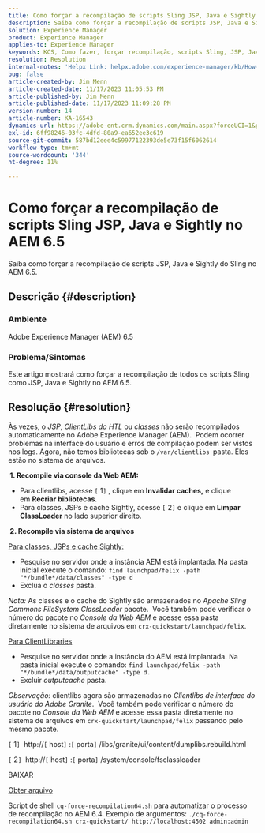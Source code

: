 ```yaml
---
title: Como forçar a recompilação de scripts Sling JSP, Java e Sightly no AEM 6.5
description: Saiba como forçar a recompilação de scripts JSP, Java e Sightly do Sling no AEM 6.5.
solution: Experience Manager
product: Experience Manager
applies-to: Experience Manager
keywords: KCS, Como fazer, forçar recompilação, scripts Sling, JSP, Java, Sightly, AEM 6.5, Adobe Experience Manager 6.5
resolution: Resolution
internal-notes: 'Helpx Link: helpx.adobe.com/experience-manager/kb/How-to-force-a-recompilation-of-all-Sling-scripts-jsps-java-sightly-on-AEM-6-4.html'
bug: false
article-created-by: Jim Menn
article-created-date: 11/17/2023 11:05:53 PM
article-published-by: Jim Menn
article-published-date: 11/17/2023 11:09:28 PM
version-number: 14
article-number: KA-16543
dynamics-url: https://adobe-ent.crm.dynamics.com/main.aspx?forceUCI=1&pagetype=entityrecord&etn=knowledgearticle&id=fd5783d8-9d85-ee11-8179-6045bd006268
exl-id: 6ff98246-03fc-4dfd-80a9-ea652ee3c619
source-git-commit: 587bd12eee4c59977122393de5e73f15f6062614
workflow-type: tm+mt
source-wordcount: '344'
ht-degree: 11%

---
```


# Como forçar a recompilação de scripts Sling JSP, Java e Sightly no AEM 6.5


Saiba como forçar a recompilação de scripts JSP, Java e Sightly do Sling no AEM 6.5.

## Descrição {#description}


### <b>Ambiente</b>

Adobe Experience Manager (AEM) 6.5



### <b>Problema/Sintomas</b>

Este artigo mostrará como forçar a recompilação de todos os scripts Sling como JSP, Java e Sightly no AEM 6.5.


## Resolução {#resolution}


Às vezes, o *JSP*, *ClientLibs do HTL* ou *classes* não serão recompilados automaticamente no Adobe Experience Manager (AEM).  Podem ocorrer problemas na interface do usuário e erros de compilação podem ser vistos nos logs. Agora, não temos bibliotecas sob o `/var/clientlibs `pasta. Eles estão no sistema de arquivos.

<b> 1. Recompile via console da Web AEM:</b>

- Para clientlibs, acesse `[` 1`]` , clique em <b>Invalidar caches,</b> e clique em <b>Recriar bibliotecas</b>.
- Para classes, JSPs e cache Sightly, acesse `[` 2`]`  e clique em <b>Limpar ClassLoader</b> no lado superior direito.


<b> 2. Recompile via sistema de arquivos</b>

<u>Para classes, JSPs e cache Sightly:</u>

- Pesquise no servidor onde a instância AEM está implantada. Na pasta inicial execute o comando: `find launchpad/felix -path "*/bundle*/data/classes" -type d`
- Exclua o *classes* pasta.


*Nota:* As classes e o cache do Sightly são armazenados no *Apache Sling Commons FileSystem ClassLoader* pacote.  Você também pode verificar o número do pacote no *Console da Web AEM* e acesse essa pasta diretamente no sistema de arquivos em `crx-quickstart/launchpad/felix`.



<u>Para ClientLibraries</u>

- Pesquise no servidor onde a instância do AEM está implantada. Na pasta inicial execute o comando: `find launchpad/felix -path "*/bundle*/data/outputcache" -type d.`
- Excluir *outputcache* pasta.


*Observação:* clientlibs agora são armazenadas no *Clientlibs de interface do usuário do Adobe Granite*.  Você também pode verificar o número do pacote no *Console da Web AEM* e acesse essa pasta diretamente no sistema de arquivos em `crx-quickstart/launchpad/felix` passando pelo mesmo pacote.



`[` 1`]`  http://`[` host`]` :`[` porta`]` /libs/granite/ui/content/dumplibs.rebuild.html

`[` 2`]`  http://`[` host`]` :`[` porta`]` /system/console/fsclassloader



BAIXAR

[Obter arquivo](https://helpx.adobe.com/content/dam/help/en/experience-manager/kb/How-to-force-a-recompilation-of-all-Sling-scripts-jsps-java-sightly-on-AEM-6-4/_jcr_content/main-pars/download_section/download-1/cq-force-recompilation64.zip "cq-force-recompilation64.zip")

Script de shell `cq-force-recompilation64.sh` para automatizar o processo de recompilação no AEM 6.4. Exemplo de argumentos: `./cq-force-recompilation64.sh crx-quickstart/ http://localhost:4502 admin:admin`
